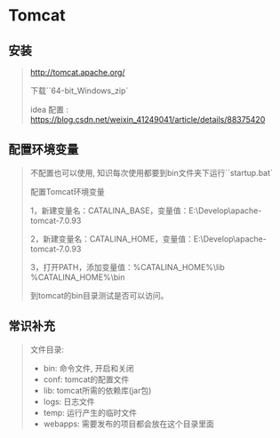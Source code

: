 # Tomcat

## 安装

> <http://tomcat.apache.org/>
>
> 下载``64-bit_Windows_zip`
>
> idea 配置 : <https://blog.csdn.net/weixin_41249041/article/details/88375420>

## 配置环境变量

> 不配置也可以使用, 知识每次使用都要到bin文件夹下运行``startup.bat`
>
> 配置Tomcat环境变量
>
> 1，新建变量名：CATALINA_BASE，变量值：E:\Develop\apache-tomcat-7.0.93
>
> 2，新建变量名：CATALINA_HOME，变量值：E:\Develop\apache-tomcat-7.0.93
>
> 3，打开PATH，添加变量值：%CATALINA_HOME%\lib %CATALINA_HOME%\bin
>
> 到tomcat的bin目录测试是否可以访问。

## 常识补充

> 文件目录:
>
> - bin: 命令文件, 开启和关闭
> - conf: tomcat的配置文件
> - lib: tomcat所需的依赖库(jar包)
> - logs: 日志文件
> - temp: 运行产生的临时文件
> - webapps: 需要发布的项目都会放在这个目录里面
